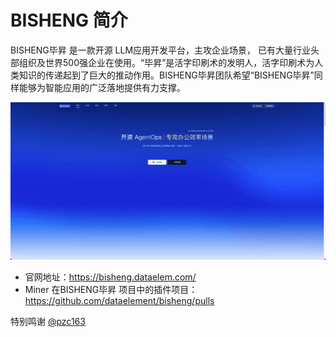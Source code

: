# BISHENG 简介

BISHENG毕昇 是一款开源 LLM应用开发平台，主攻企业场景， 已有大量行业头部组织及世界500强企业在使用。“毕昇”是活字印刷术的发明人，活字印刷术为人类知识的传递起到了巨大的推动作用。BISHENG毕昇团队希望“BISHENG毕昇”同样能够为智能应用的广泛落地提供有力支撑。

![](../../../assets/Images/BISHENG_01.png)


- 官网地址：https://bisheng.dataelem.com/
- Miner 在BISHENG毕昇 项目中的插件项目：https://github.com/dataelement/bisheng/pulls

特别鸣谢 [@pzc163](https://github.com/pzc163)